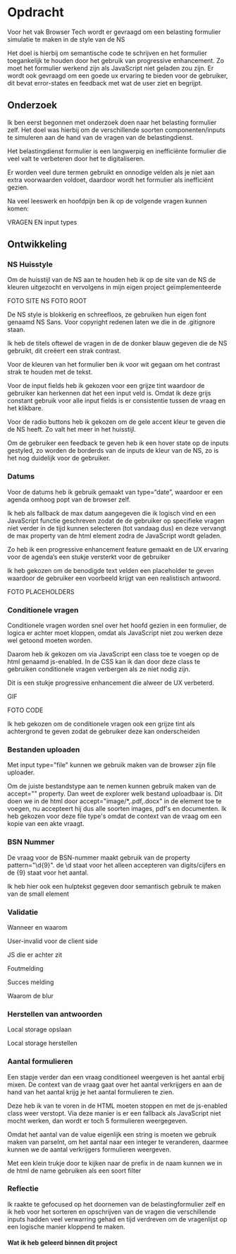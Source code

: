 # Opdracht

Voor het vak Browser Tech wordt er gevraagd om een belasting formulier simulatie te maken in de style van de NS

Het doel is hierbij om semantische code te schrijven en het formulier toegankelijk te houden door het gebruik van progressive enhancement. Zo moet het formulier werkend zijn als JavaScript niet geladen zou zijn. Er wordt ook gevraagd om een goede ux ervaring te bieden voor de gebruiker, dit bevat error-states en feedback met wat de user ziet en begrijpt.

## Onderzoek

Ik ben eerst begonnen met onderzoek doen naar het belasting formulier zelf. Het doel was hierbij om de verschillende soorten componenten/inputs te simuleren aan de hand van de vragen van de belastingdienst.

Het belastingdienst formulier is een langwerpig en inefficiënte formulier die veel valt te verbeteren door het te digitaliseren.

Er worden veel dure termen gebruikt en onnodige velden als je niet aan extra voorwaarden voldoet, daardoor wordt het formulier als inefficiënt gezien.

Na veel leeswerk en hoofdpijn ben ik op de volgende vragen kunnen komen:

VRAGEN EN input types

## Ontwikkeling

### NS Huisstyle

Om de huisstijl van de NS aan te houden heb ik op de site van de NS de kleuren uitgezocht en vervolgens in mijn eigen project geïmplementeerde

FOTO SITE NS
FOTO ROOT

De NS style is blokkerig en schreefloos, ze gebruiken hun eigen font genaamd NS Sans. Voor copyright redenen laten we die in de .gitignore staan.

Ik heb de titels oftewel de vragen in de de donker blauw gegeven die de NS gebruikt, dit creëert een strak contrast.

Voor de kleuren van het formulier ben ik voor wit gegaan om het contrast strak te houden met de tekst.

Voor de input fields heb ik gekozen voor een grijze tint waardoor de gebruiker kan herkennen dat het een input veld is. Omdat ik deze grijs constant gebruik voor alle input fields is er consistentie tussen de vraag en het klikbare.

Voor de radio buttons heb ik gekozen om de gele accent kleur te geven die de NS heeft. Zo valt het meer in het huisstijl.

Om de gebruiker een feedback te geven heb ik een hover state op de inputs gestyled, zo worden de borderds van de inputs de kleur van de NS, zo is het nog duidelijk voor de gebruiker.

### Datums

Voor de datums heb ik gebruik gemaakt van type=“date”, waardoor er een agenda omhoog popt van de browser zelf.

Ik heb als fallback de max datum aangegeven die ik logisch vind en een JavaScript functie geschreven zodat de de gebruiker op specifieke vragen niet verder in de tijd kunnen selecteren (tot vandaag dus) en deze vervangt de max property van de html element zodra de JavaScript wordt geladen.

Zo heb ik een progressive enhancement feature gemaakt en de UX ervaring voor de agenda’s een stukje versterkt voor de gebruiker

Ik heb gekozen om de benodigde text velden een placeholder te geven waardoor de gebruiker een voorbeeld krijgt van een realistisch antwoord.

FOTO PLACEHOLDERS

### Conditionele vragen

Conditionele vragen worden snel over het hoofd gezien in een formulier, de logica er achter moet kloppen, omdat als JavaScript niet zou werken deze wel getoond moeten worden.

Daarom heb ik gekozen om via JavaScript een class toe te voegen op de html genaamd js-enabled. In de CSS kan ik dan door deze class te gebruiken conditionele vragen verbergen als ze niet nodig zijn.

Dit is een stukje progressive enhancement die alweer de UX verbeterd.

GIF

FOTO CODE

Ik heb gekozen om de conditionele vragen ook een grijze tint als achtergrond te geven zodat de gebruiker deze kan onderscheiden

### Bestanden uploaden

Met input type="file" kunnen we gebruik maken van de browser zijn file uploader.

Om de juiste bestandstype aan te nemen kunnen gebruik maken van de accept="" property. Dan weet de explorer welk bestand uploadbaar is. Dit doen we in de html door accept="image/\*,.pdf,.docx" in de element toe te voegen, nu accepteert hij dus alle soorten images, pdf's en documenten. Ik heb gekozen voor deze file type's omdat de context van de vraag om een kopie van een akte vraagt.

### BSN Nummer

De vraag voor de BSN-nummer maakt gebruik van de property pattern="\d{9}". de \d staat voor het alleen accepteren van digits/cijfers en de {9} staat voor het aantal.

Ik heb hier ook een hulptekst gegeven door semantisch gebruik te maken van de small element

### Validatie

Wanneer en waarom

User-invalid voor de client side

JS die er achter zit

Foutmelding

Succes melding

Waarom de blur

### Herstellen van antwoorden

Local storage opslaan

Local storage herstellen

### Aantal formulieren

Een stapje verder dan een vraag conditioneel weergeven is het aantal erbij mixen. De context van de vraag gaat over het aantal verkrijgers en aan de hand van het aantal krijg je het aantal formulieren te zien.

Deze heb ik van te voren in de HTML moeten stoppen en met de js-enabled class weer verstopt. Via deze manier is er een fallback als JavaScript niet mocht werken, dan wordt er toch 5 formulieren weergegeven.

Omdat het aantal van de value eigenlijk een string is moeten we gebruik maken van parseInt, om het aantal naar een integer te veranderen, daarmee kunnen we de aantal verkrijgers formulieren weergeven.

Met een klein trukje door te kijken naar de prefix in de naam kunnen we in de html de name gebruiken als een soort filter

### Reflectie

Ik raakte te gefocused op het doornemen van de belastingformulier zelf en ik heb voor het sorteren en opschrijven van de vragen die verschillende inputs hadden veel verwarring gehad en tijd verdreven om de vragenlijst op een logische manier kloppend te maken.

#### Wat ik heb geleerd binnen dit project
